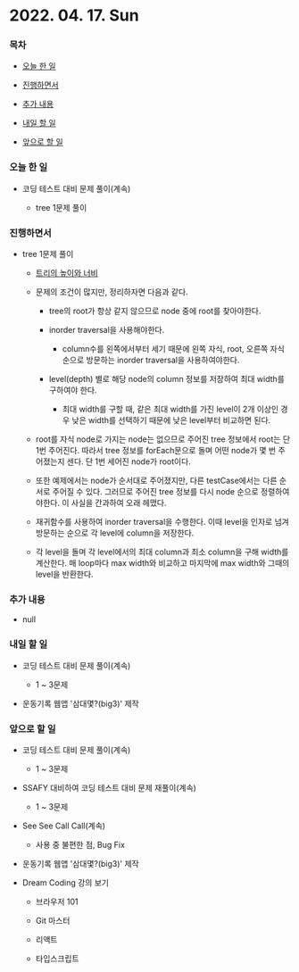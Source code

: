 # 2022. 04. 17. Sun

### 목차

- [오늘 한 일](###오늘-한-일)

- [진행하면서](###진행하면서)

- [추가 내용](###추가-내용)

- [내일 할 일](###내일-할-일)

- [앞으로 할 일](###앞으로-할-일)

### 오늘 한 일

- 코딩 테스트 대비 문제 풀이(계속)

  - tree 1문제 풀이

### 진행하면서

- tree 1문제 풀이

  - [트리의 높이와 너비](https://www.acmicpc.net/problem/2250)

  - 문제의 조건이 많지만, 정리하자면 다음과 같다.

    - tree의 root가 항상 같지 않으므로 node 중에 root를 찾아야한다.

    - inorder traversal을 사용해야한다.

      - column수를 왼쪽에서부터 세기 때문에 왼쪽 자식, root, 오른쪽 자식 순으로 방문하는 inorder traversal을 사용하여야한다.

    - level(depth) 별로 해당 node의 column 정보를 저장하여 최대 width를 구하여야 한다.

      - 최대 width를 구할 때, 같은 최대 width를 가진 level이 2개 이상인 경우 낮은 width를 선택하기 때문에 낮은 level부터 비교하면 된다.

  - root를 자식 node로 가지는 node는 없으므로 주어진 tree 정보에서 root는 단 1번 주어진다. 따라서 tree 정보를 forEach문으로 돌며 어떤 node가 몇 번 주어졌는지 센다. 단 1번 세어진 node가 root이다.

  - 또한 예제에서는 node가 순서대로 주어졌지만, 다른 testCase에서는 다른 순서로 주어질 수 있다. 그러므로 주어진 tree 정보를 다시 node 순으로 정렬하여야한다. 이 사실을 간과하여 오래 헤맸다.

  - 재귀함수를 사용하여 inorder traversal을 수행한다. 이때 level을 인자로 넘겨 방문하는 순으로 각 level에 column을 저장한다.

  - 각 level을 돌며 각 level에서의 최대 column과 최소 column을 구해 width를 계산한다. 매 loop마다 max width와 비교하고 마지막에 max width와 그때의 level을 반환한다.

### 추가 내용

- null

### 내일 할 일

- 코딩 테스트 대비 문제 풀이(계속)

  - 1 ~ 3문제

- 운동기록 웹앱 '삼대몇?(big3)' 제작

### 앞으로 할 일

- 코딩 테스트 대비 문제 풀이(계속)

  - 1 ~ 3문제

- SSAFY 대비하여 코딩 테스트 대비 문제 재풀이(계속)

  - 1 ~ 3문제

- See See Call Call(계속)

  - 사용 중 불편한 점, Bug Fix

- 운동기록 웹앱 '삼대몇?(big3)' 제작

- Dream Coding 강의 보기

  - 브라우저 101

  - Git 마스터

  - 리액트

  - 타입스크립트

<br><br>
